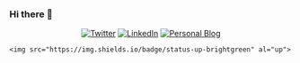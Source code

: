 ### Hi there 👋
<p align="center">
	<a href="https://twitter.com/alexruizprado"><img src="https://img.shields.io/twitter/follow/alexruizprado?label=Twitter&style=social" alt="Twitter"></a>
	<a href="https://www.linkedin.com/in/alexruizprado"><img src="https://img.shields.io/badge/LinkedIn--_.svg?style=social&logo=linkedin" alt="LinkedIn"></a>
	<a href="https://www.raulruizstack.com"><img src="https://img.shields.io/website?down_color=lightgrey&down_message=offline&up_color=blue&up_message=online&url=https%3A%2F%2Fwww.raulruizstack.com" alt="Personal Blog"></a>
	
	<img src="https://img.shields.io/badge/status-up-brightgreen" al="up">
</p>
<!--
**alexruizprado/alexruizprado** is a ✨ _special_ ✨ repository because its `README.md` (this file) appears on your GitHub profile.

Here are some ideas to get you started:

- 🔭 I’m currently working on ...
- 🌱 I’m currently learning ...
- 👯 I’m looking to collaborate on ...
- 🤔 I’m looking for help with ...
- 💬 Ask me about ...
- 📫 How to reach me: ...
- 😄 Pronouns: ...
- ⚡ Fun fact: ...
-->
